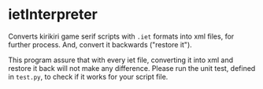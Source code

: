 # ietInterpreter

Converts kirikiri game serif scripts with `.iet` formats into xml files, for further process. And, convert it backwards ("restore it").

This program assure that with every iet file, converting it into xml and restore it back will not make any difference. 
Please run the unit test, defined in `test.py`, to check if it works for your script file.

